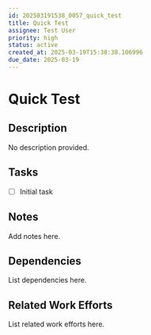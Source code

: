 ```yaml
---
id: 202503191538_0057_quick_test
title: Quick Test
assignee: Test User
priority: high
status: active
created_at: 2025-03-19T15:38:38.106996
due_date: 2025-03-19
---
```


# Quick Test

## Description
No description provided.

## Tasks
- [ ] Initial task

## Notes
Add notes here.

## Dependencies
List dependencies here.

## Related Work Efforts
List related work efforts here.